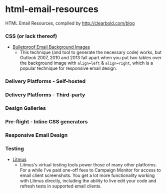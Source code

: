 html-email-resources
====================

HTML Email Resources, compiled by http://clearbold.com/blog



### CSS (or lack thereof)

* [Bulletproof Email Background Images](http://emailbg.net/)
  * This technique (and tool to generate the necessary code) works, but Outlook 2007, 2010 and 2013 fall apart when you put two tables over the background image with `align=left` & `align=right`, which is a popular technique for responsive email design.

### Delivery Platforms - Self-hosted

### Delivery Platforms - Third-party

### Design Galleries

### Pre-flight - Inline CSS generators
  
### Responsive Email Design

### Testing

* [Litmus](https://litmus.com/)
  * Litmus's virtual testing tools power those of many other platforms. For a while I've paid one-off fees to Campaign Monitor for access to email client screenshots. You get a lot more functionality working with Litmus directly, including the ability to live edit your code and refresh tests in supported email clients.
